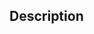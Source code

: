 <!-- Have any questions? Ask in this Issue and I will be happy to help. :) -->

## Description

<!-- Describe the issue that you're seeing. -->
